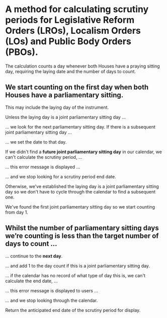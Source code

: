 # A method for calculating scrutiny periods for Legislative Reform Orders (LROs), Localism Orders (LOs) and Public Body Orders (PBOs).

The calculation counts a day whenever both Houses have a praying sitting day, requiring the laying date and the number of days to count.

## We start counting on the **first day when both Houses have a parliamentary sitting**.

This may include the laying day of the instrument.

Unless the laying day is a joint parliamentary sitting day ...

... we look for the next parliamentary sitting day. If there is a subsequent joint parliamentary sitting day ...

... we set the date to that day.

If we didn't find a **future joint parliamentary sitting day** in our calendar, we can't calculate the scrutiny period, ...

... this error message is displayed ...

... and we stop looking for a scrutiny period end date.

Otherwise, we've established the laying day is a joint parliamentary sitting day so we don't have to cycle through the calendar to find a subsequent one.

We've found the first joint parliamentary sitting day so we start counting from day 1.

## Whilst the number of parliamentary sitting days we’re counting is less than the target number of days to count ...

... continue to the **next day**.

... and add 1 to the day count if this is a joint parliamentary sitting day.

... if the calendar has no record of what type of day this is, we can't calculate the end date, ...

... this error message is displayed to users ...

... and we stop looking through the calendar.

Return the anticipated end date of the scrutiny period for display.

